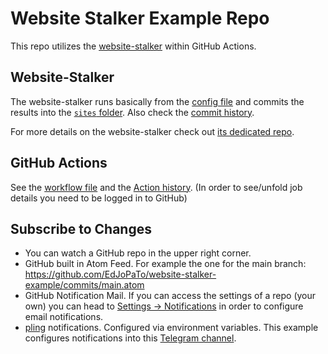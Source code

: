 # Website Stalker Example Repo

This repo utilizes the [website-stalker](https://github.com/EdJoPaTo/website-stalker) within GitHub Actions.

## Website-Stalker

The website-stalker runs basically from the [config file](https://github.com/EdJoPaTo/website-stalker-example/blob/main/website-stalker.yaml) and commits the results into the [`sites` folder](https://github.com/EdJoPaTo/website-stalker-example/tree/main/sites).
Also check the [commit history](https://github.com/EdJoPaTo/website-stalker-example/commits/main/sites).

For more details on the website-stalker check out [its dedicated repo](https://github.com/EdJoPaTo/website-stalker).

## GitHub Actions

See the [workflow file](https://github.com/EdJoPaTo/website-stalker-example/blob/main/.github/workflows/website-stalker.yaml) and the [Action history](https://github.com/EdJoPaTo/website-stalker-example/actions/workflows/website-stalker.yaml).
(In order to see/unfold job details you need to be logged in to GitHub)

## Subscribe to Changes

- You can watch a GitHub repo in the upper right corner.
- GitHub built in Atom Feed.
    For example the one for the main branch: https://github.com/EdJoPaTo/website-stalker-example/commits/main.atom
- GitHub Notification Mail.
    If you can access the settings of a repo (your own) you can head to [Settings → Notifications](https://github.com/EdJoPaTo/website-stalker/settings/notifications) in order to configure email notifications.
- [pling](https://github.com/EdJoPaTo/pling) notifications.
    Configured via environment variables.
    This example configures notifications into this [Telegram channel](https://telegram.me/WebsiteStalkerExample).
